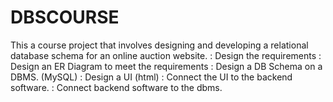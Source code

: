 # DBSCOURSE
This a course project that involves designing and developing a relational database schema for an online auction website.
: Design the requirements
: Design an ER Diagram to meet the requirements
: Design a DB Schema on a DBMS. (MySQL)
: Design a UI (html)
: Connect the UI to the backend software. 
: Connect backend software to the dbms. 